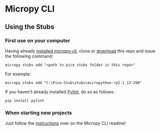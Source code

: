 # Micropy CLI

## Using the Stubs
### First use on your computer

Having already [installed micropy-cli](https://github.com/BradenM/micropy-cli#getting-started), clone or [download](https://github.com/cpwood/Pico-Stub/archive/main.zip) this repo and issue the following command:

```
micropy stubs add "<path to pico stubs folder in this repo>"
```

For example:

```
micropy stubs add "C:\Pico-Stub\stubs\micropython-rp2-1_13-290"
```

If you haven't already installed [Pylint](https://www.pylint.org/), do so as follows:

```
pip install pylint
```

### When starting new projects

Just follow the [instructions](https://github.com/BradenM/micropy-cli#creating-a-project) over on the Micropy CLI readme!